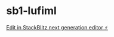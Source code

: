 # sb1-lufiml

[Edit in StackBlitz next generation editor ⚡️](https://stackblitz.com/~/github.com/dcam97/sb1-lufiml)